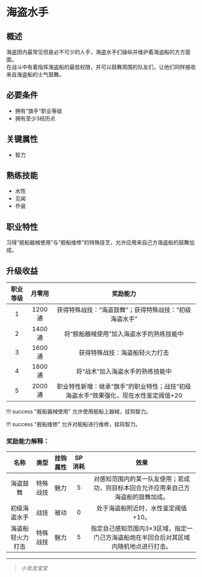 # 海盗水手

## 概述

海盗团内最常见但是必不可少的人手，海盗水手们操纵并维护着海盗船的方方面面。<br>在战斗中有着指挥海盗船的最低权限，并可以鼓舞周围的队友们，让他们同样接收来自海盗船的士气鼓舞。

## 必要条件

* 拥有“旗手”职业等级
* 拥有至少3经历点

## 关键属性

* 智力

## 熟练技能

* 水性
* 见闻
* 乔装
  
## 职业特性

习得“舰船器械使用”与“舰船维修”的特殊技艺，允许应用来自己方海盗船的鼓舞加成。

## 升级收益

职业等级|月零用|奖励能力
:--:|:--:|:--:
1|1200通|获得特殊战技：“海盗鼓舞”；获得特殊战技：“初级海盗水手”
2|1400通|将“舰船器械使用”加入海盗水手的熟练技能中
3|1600通|获得特殊战技：海盗船轻火力打击
4|1800通|将“战术”加入海盗水手的熟练技能中
5|2000通|职业特性新增：继承“旗手”的职业特性；战技“初级海盗水手“效果强化，现在水性鉴定阈值+20

!!! success "舰船器械使用"
    允许使用舰船上器械，挂钩智力。

!!! success "舰船维修"
    允许对舰船进行维修，挂钩智力。

### 奖励能力解释：

名称|类型|挂钩属性|SP消耗|效果
:--:|:--:|:--:|:--:|:--:
海盗鼓舞|特殊战技|魅力|5|对感知范围内的某一队友使用；若成功，则目标本回合允许应用来自己方海盗船的鼓舞加成。
初级海盗水手|战技|被动|0|处于海盗船附近时，水性鉴定阈值+10。
海盗船轻火力打击|特殊战技|魅力|5|指定自己感知范围内3×3区域，指定一门己方海盗船炮在半回合后对其区域内随机地点进行打击。

---

> *小龙龙宝宝*